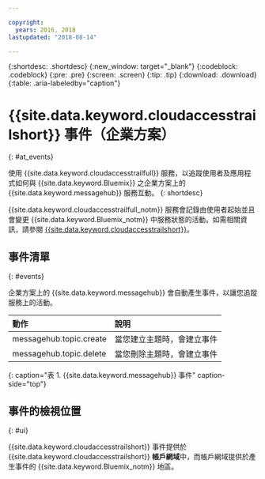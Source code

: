 ```yaml
---

copyright:
  years: 2016, 2018
lastupdated: "2018-08-14"

---
```


{:shortdesc: .shortdesc}
{:new_window: target="_blank"}
{:codeblock: .codeblock}
{:pre: .pre}
{:screen: .screen}
{:tip: .tip}
{:download: .download}
{:table: .aria-labeledby="caption"}

<!-- Name your file `at-events.md` and include it in the Reference nav group in your toc file. -->

# {{site.data.keyword.cloudaccesstrailshort}} 事件（企業方案）
{: #at_events}

使用 {{site.data.keyword.cloudaccesstrailfull}} 服務，以追蹤使用者及應用程式如何與 {{site.data.keyword.Bluemix}} 之企業方案上的 {{site.data.keyword.messagehub}} 服務互動。
{: shortdesc}

{{site.data.keyword.cloudaccesstrailfull_notm}} 服務會記錄由使用者起始並且會變更 {{site.data.keyword.Bluemix_notm}} 中服務狀態的活動。如需相關資訊，請參閱 [{{site.data.keyword.cloudaccesstrailshort}}](/docs/services/cloud-activity-tracker/index.html#getting-started-with-cla)。

<!-- You can create different sections to group events by area. -->

## 事件清單
{: #events}

<!-- Make sure you introduce the table with a detailed description that immediately precedes it. For example, see https://console.bluemix.net/docs/services/cloud-activity-tracker/services/at_events_cf.html#catalog. -->

企業方案上的 {{site.data.keyword.messagehub}} 會自動產生事件，以讓您追蹤服務上的活動。

|動作|說明|
|:-------|:------------|
| messagehub.topic.create |當您建立主題時，會建立事件|
| messagehub.topic.delete |當您刪除主題時，會建立事件|
{: caption="表 1. {{site.data.keyword.messagehub}} 事件" caption-side="top"}

## 事件的檢視位置
{: #ui}

<!-- For example, choose one of the following two options. -->

<!-- Option 2: Add the following sentence if your service sends events to the account domain. -->

{{site.data.keyword.cloudaccesstrailshort}} 事件提供於 {{site.data.keyword.cloudaccesstrailshort}} **帳戶網域**中，而帳戶網域提供於產生事件的 {{site.data.keyword.Bluemix_notm}} 地區。










